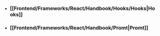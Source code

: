 - ### [[Frontend/Frameworks/React/Handbook/Hooks/Hooks|Hooks]]
- ### [[Frontend/Frameworks/React/Handbook/Promt|Promt]]
